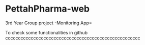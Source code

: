 # PettahPharma-web
3rd Year Group project
-Monitoring App=

To check some functionalities in github
ccccccccccccccccccccccccccccccccccccccccccccccccccccc
